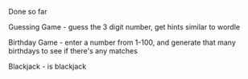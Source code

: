 Done so far

Guessing Game - guess the 3 digit number, get hints similar to wordle

Birthday Game - enter a number from 1-100, and generate that many birthdays to see if there's any matches

Blackjack - is blackjack
